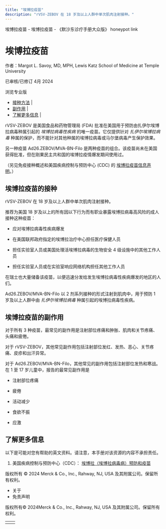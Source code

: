 ```yaml
---
title: "埃博拉疫苗"
description: "rVSV-ZEBOV 在 18 岁及以上人群中单次肌肉注射接种。"
---
```


﻿埃博拉疫苗 \- 埃博拉疫苗 \- 《默沙东诊疗手册大众版》 honeypot link

# 埃博拉疫苗

作者：Margot L. Savoy, MD, MPH, Lewis Katz School of Medicine at Temple University

已审核/已修订 4月 2024

浏览专业版

- [接种方法](#接种方法_v54076987_zh) \|
- [副作用](#副作用_v54077002_zh) \|
- [了解更多信息](#了解更多信息_v54077019_zh) \|

rVSV-ZEBOV 是美国食品和药物管理局 (FDA) 批准在美国用于预防由扎伊尔埃博拉病毒种属引起的 _埃博拉病毒性疾病_ 的唯一疫苗。它仅提供针对 _扎伊尔埃博拉病毒_ 种属的保护，而不能针对其他种属的埃博拉病毒或马尔堡病毒产生保护效果。

另一种疫苗 Ad26.ZEBOV/MVA-BN-Filo 是两种疫苗的组合。该疫苗尚未在美国获得批准，但在刚果民主共和国的埃博拉疫情爆发期间使用过。

（另见免疫接种概述和美国疾病控制与预防中心 (CDC) 的 [埃博拉疫苗信息声明](https://www.cdc.gov/vaccines/hcp/vis/vis-statements/ebola.html)。）

## 埃博拉疫苗的接种

rVSV-ZEBOV 在 18 岁及以上人群中单次肌肉注射接种。

推荐为美国 18 岁及以上的所有因以下行为而有职业暴露埃博拉病毒高风险的成人接种这种疫苗：

- 应对埃博拉病毒性疾病爆发

- 在美国联邦政府指定的埃博拉治疗中心担任医疗保健人员

- 担任实验室人员或美国处理活埃博拉病毒的生物安全 4 级设施中的其他工作人员

- 担任实验室人员或在实验室响应网络机构担任其他工作人员


在瑞士也大量储备该疫苗，以便迅速分发给发生埃博拉病毒性疾病爆发的地区的人们。

Ad26.ZEBOV/MVA-BN-Filo 以 2 剂系列接种的形式注射到肌肉中，用于预防 1 岁及以上人群中由 _扎伊尔埃博拉病毒_ 种属引起的埃博拉病毒性疾病。

## 埃博拉疫苗的副作用

对于所有 3 种疫苗，最常见的副作用是注射部位疼痛和肿胀、肌肉和关节疼痛、头痛和疲倦。

对于 rVSV-ZEBOV，其他常见副作用包括注射部位发红、发热、恶心、关节疼痛、皮疹和出汗异常。

对于 Ad26.ZEBOV/MVA-BN-Filo，其他常见的副作用包括注射部位发热和寒战。在 1 至 17 岁儿童中，报告的最常见副作用是

- 注射部位疼痛

- 疲倦

- 活动减少

- 食欲不振

- 应激


## 了解更多信息

以下是可能对您有帮助的英文资料。请注意，本手册对该资源的内容不承担责任。

1. 美国疾病控制与预防中心（CDC）： [埃博拉（埃博拉病毒病）预防和疫苗](https://www.cdc.gov/vhf/ebola/prevention/index.html)




版权所有 © 2024
Merck & Co., Inc., Rahway, NJ, USA 及其附属公司。保留所有权利。

- 关于
- 免责声明

版权所有© 2024Merck & Co., Inc., Rahway, NJ, USA 及其附属公司。保留所有权利。

|     |     |
| --- | --- |
|  |  |